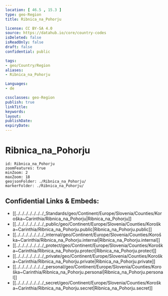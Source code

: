 ```yaml
---
location: [ 46.5 , 15.3 ] 
type: geo-Region
title: Ribnica_na_Pohorju

license: CC BY-SA 4.0
source: https://datahub.io/core/country-codes
isDeleted: false
isReadOnly: false
draft: false
confidential: public

tags:
- geo/Country/Region
aliases:
- Ribnica_na_Pohorju

Languages:
- de

cssclasses: geo-Region
publish: true
linkTitle: 
keywords: 
layout: 
publishDate: 
expiryDate: 
---
```


# Ribnica_na_Pohorju

```leaflet
id: Ribnica_na_Pohorju
zoomFeatures: true 
minZoom: 2 
maxZoom: 18
geojsonFolder: ./Ribnica_na_Pohorju/
markerFolder: ./Ribnica_na_Pohorju/
```


## Confidential Links & Embeds: 
- [[../../../../../../../_Standards/geo/Continent/Europe/Slovenia/Counties/Koroška~Carinthia/Ribnica_na_Pohorju|Ribnica_na_Pohorju]] 
- [[../../../../../../../_public/geo/Continent/Europe/Slovenia/Counties/Koroška~Carinthia/Ribnica_na_Pohorju.public|Ribnica_na_Pohorju.public]] 
- [[../../../../../../../_internal/geo/Continent/Europe/Slovenia/Counties/Koroška~Carinthia/Ribnica_na_Pohorju.internal|Ribnica_na_Pohorju.internal]] 
- [[../../../../../../../_protect/geo/Continent/Europe/Slovenia/Counties/Koroška~Carinthia/Ribnica_na_Pohorju.protect|Ribnica_na_Pohorju.protect]] 
- [[../../../../../../../_private/geo/Continent/Europe/Slovenia/Counties/Koroška~Carinthia/Ribnica_na_Pohorju.private|Ribnica_na_Pohorju.private]] 
- [[../../../../../../../_personal/geo/Continent/Europe/Slovenia/Counties/Koroška~Carinthia/Ribnica_na_Pohorju.personal|Ribnica_na_Pohorju.personal]] 
- [[../../../../../../../_secret/geo/Continent/Europe/Slovenia/Counties/Koroška~Carinthia/Ribnica_na_Pohorju.secret|Ribnica_na_Pohorju.secret]] 

